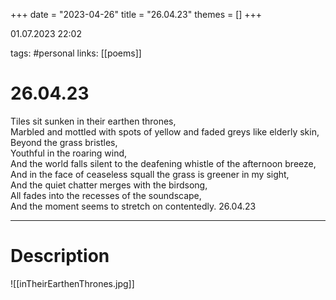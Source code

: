 +++
date = "2023-04-26"
title = "26.04.23"
themes = []
+++

01.07.2023 22:02

tags: #personal
links: [[poems]]

# 26.04.23
Tiles sit sunken in their earthen thrones,  
Marbled and mottled with spots of yellow and faded greys like elderly skin,  
Beyond the grass bristles,  
Youthful in the roaring wind,  
And the world falls silent to the deafening whistle of the afternoon breeze,  
And in the face of ceaseless squall the grass is greener in my sight,  
And the quiet chatter merges with the birdsong,  
All fades into the recesses of the soundscape,  
And the moment seems to stretch on contentedly.
26.04.23

---
# Description
![[inTheirEarthenThrones.jpg]]